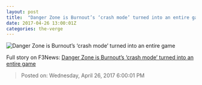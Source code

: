 ```yaml
---
layout: post
title:  "Danger Zone is Burnout’s ‘crash mode’ turned into an entire game"
date: 2017-04-26 13:00:01Z
categories: the-verge
---
```


![Danger Zone is Burnout’s ‘crash mode’ turned into an entire game](https://cdn0.vox-cdn.com/thumbor/C0EwNzLEk_YiPXSHi8aCmmAMokw=/0x21:4694x2661/1600x900/cdn0.vox-cdn.com/uploads/chorus_image/image/54445543/Danger_Zone_Screenshot_06.0.jpg)




Full story on F3News: [Danger Zone is Burnout’s ‘crash mode’ turned into an entire game](http://www.f3nws.com/n/r3ANxF)

> Posted on: Wednesday, April 26, 2017 6:00:01 PM
